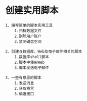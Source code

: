 # 创建实用脚本

	1、编写简单的脚本实用工具
		1.归档数据文件
		2.删除用户账户
		3.监测磁盘空间

	2、创建与数据库、Web及电子邮件相关的脚本
		1.数据库shell脚本
		2.脚本中使用Web
		3.脚本发送电子邮件

	3、一些有意思的脚本
		1.发送消息
		2.获取格言
		3.编造接口

